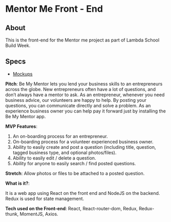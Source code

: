 # Mentor Me Front - End

## About

This is the front-end for the Mentor me project as part of Lambda School Build Week.

## Specs

- [Mockups](https://xd.adobe.com/spec/d5d00464-bbfc-4d37-403a-fec60f25c36a-a3e1/)

**Pitch**: Be My Mentor lets you lend your business skills to an entrepreneurs across the globe. New entrepreneurs often have a lot of questions, and don’t always have a mentor to ask. As an entrepreneur, whenever you need business advice, our volunteers are happy to help. By posting your questions, you can communicate directly and solve a problem. As an experience business owner you can help pay it forward just by installing the Be My Mentor app.

**MVP Features**:

1. An on-boarding process for an entrepreneur.
2. On-boarding process for a volunteer experienced business owner.
3. Ability to easily create and post a question (including title, question, tagged business type, and optional photos/files).
4. Ability to easily edit / delete a question.
5. Ability for anyone to easily search / find posted questions.

**Stretch**: Allow photos or files to be attached to a posted question.

**What is it?**: 

It is a web app using React on the front end and NodeJS on the backend. Redux is used for state management.

**Tech used on the Front-end**: 
React,
React-router-dom,
Redux,
Redux-thunk,
MomentJS,
Axios.

